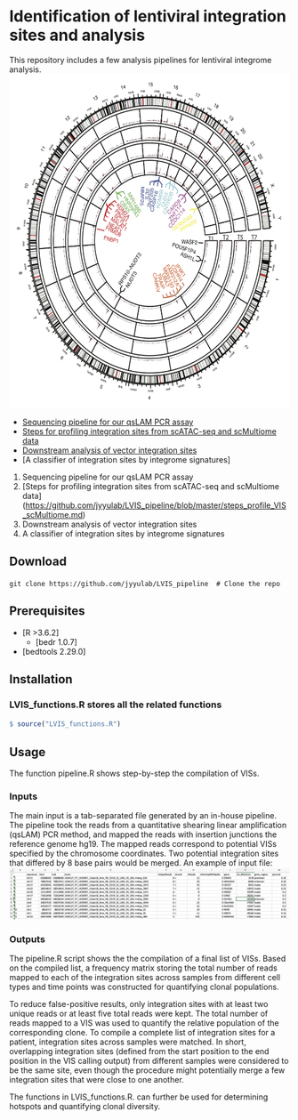 # Identification of lentiviral integration sites and analysis
This repository includes a few analysis pipelines for lentiviral integrome analysis.
<img src="./img/track.png" width="600" height="600">

- [Sequencing pipeline for our qsLAM PCR assay](#getting-started-with-markdown)
- [Steps for profiling integration sites from scATAC-seq and scMultiome data](#titles)
- [Downstream analysis of vector integration sites](#paragraph)
- [A classifier of integration sites by integrome signatures]



1. Sequencing pipeline for our qsLAM PCR assay
2. [Steps for profiling integration sites from scATAC-seq and scMultiome data] (https://github.com/jyyulab/LVIS_pipeline/blob/master/steps_profile_VIS_scMultiome.md)
4. Downstream analysis of vector integration sites
5. A classifier of integration sites by integrome signatures


## Download
```git clone https://github.com/jyyulab/LVIS_pipeline  # Clone the repo```

## Prerequisites
* [R >3.6.2]
	* [bedr 1.0.7]
* [bedtools 2.29.0]

## Installation
### LVIS_functions.R stores all the related functions

```R
$ source("LVIS_functions.R")
```

## Usage
The function pipeline.R shows step-by-step the compilation of VISs.

### Inputs
The main input is a tab-separated file generated by an in-house pipeline. The pipeline took the reads from a quantitative shearing linear amplification (qsLAM) PCR method, and mapped the reads with insertion junctions the reference genome hg19. The mapped reads correspond to potential VISs specified by the chromosome coordinates. Two potential integration sites that differed by 8 base pairs would be merged. 
An example of input file:
![picture2](./img/sample_input.png)

### Outputs
The pipeline.R script shows the the compilation of a final list of VISs. Based on the compiled list, a frequency matrix storing the total number of reads mapped to each of the integration sites across samples from different cell types and time points was constructed for quantifying clonal populations.

To reduce false-positive results, only integration sites with at least two unique reads or at least five total reads were kept. The total number of reads mapped to a VIS was used to quantify the relative population of the corresponding clone. To compile a complete list of integration sites for a patient, integration sites across samples were matched. In short, overlapping integration sites (defined from the start position to the end position in the VIS calling output) from different samples were considered to be the same site, even though the procedure might potentially merge a few integration sites that were close to one another. 

The functions in LVIS_functions.R. can further be used for determining hotspots and quantifying clonal diversity.


